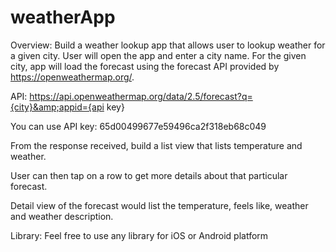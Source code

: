 # weatherApp

Overview:
Build a weather lookup app that allows user to lookup weather for a given city.
User will open the app and enter a city name. For the given city, app will load the forecast using the forecast API provided by https://openweathermap.org/.

API: https://api.openweathermap.org/data/2.5/forecast?q={city}&amp;appid={api key}

You can use API key: 65d00499677e59496ca2f318eb68c049

From the response received, build a list view that lists temperature and weather.

User can then tap on a row to get more details about that particular forecast.

Detail view of the forecast would list the temperature, feels like, weather and weather description.


    
Library: Feel free to use any library for iOS or Android platform
